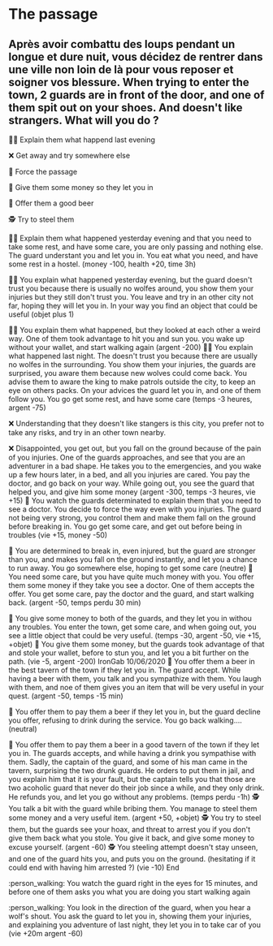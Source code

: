 # The passage
## Après avoir combattu des loups pendant un longue et dure nuit, vous décidez de rentrer dans une ville non loin de là pour vous reposer et soigner vos blessure. When trying to enter the town, 2 guards are in front of the door, and one of them spit out on your shoes. And doesn't like strangers. What will you do ?

:man_shrugging: Explain them what happend last evening

:x: Get away and try somewhere else

:muscle: Force the passage

:money_with_wings: Give them some money so they let you in

:beer: Offer them a good beer

:detective: Try to steel them

:man_shrugging: Explain them what happened yesterday evening and that you need to take some rest, and have some care, you are only passing and nothing else. The guard understant you and let you in. You eat what you need, and have some rest in a hostel. (money -100, health +20, time 3h)

:man_shrugging: You explain what happened yesterday evening, but the guard doesn't trust you because there is usually no wolfes around, you show them your injuries but they still don't trust you. You leave and try in an other city not far, hoping they will let you in. In your way you find an object that could be useful (objet plus 1)

:man_shrugging: You explain them what happened, but they looked at each other a weird way. One of them took advantage to hit you and sun you. you wake up without your wallet, and start walking again (argent -200) :man_shrugging: You explain what happened last night. The doesn't trust you because there are usually no wolfes in the surrounding. You show them your injuries, the guards are surprised, you aware them because new wolves could come back. You advise them to aware the king to make patrols outside the city, to keep an eye on others packs. On your advices the guard let you in, and one of them follow you. You go get some rest, and have some care (temps -3 heures, argent -75)

:x: Understanding that they doesn't like stangers is this city, you prefer not to take any risks, and try in an other town nearby.

:x: Disappointed, you get out, but you fall on the ground because of the pain of you injuries. One of the guards approaches, and see that you are an adventurer in a bad shape. He takes you to the emergencies, and you wake up a few hours later, in a bed, and all you injuries are cared. You pay the doctor, and go back on your way. While going out, you see the guard that helped you, and give him some money (argent -300, temps -3 heures, vie +15) :muscle: You watch the guards determinated to explain them that you need to see a doctor. You decide to force the way even with you injuries. The guard not being very strong, you control them and make them fall on the ground before breaking in. You go get some care, and get out before being in troubles (vie +15, money -50)

:muscle: You are determined to break in, even injured, but the guard are stronger than you, and makes you fall on the ground instantly, and let you a chance to run away. You go somewhere else, hoping to get some care (neutre) :money_with_wings: You need some care, but you have quite much money with you. You offer them some money if they take you see a doctor. One of them accepts the offer. You get some care, pay the doctor and the guard, and start walking back. (argent -50, temps perdu 30 min)

:money_with_wings: You give some money to both of the guards, and they let you in withou any troubles. You enter the town, get some care, and when going out, you see a little object that could be very useful. (temps -30, argent -50, vie +15, +objet) :money_with_wings: You give them some money, but the guards took advantage of that and stole your wallet, before to stun you, and let you a bit further on the path. (vie -5, argent -200) IronGab 10/06/2020 :beer: You offer them a beer in the best tavern of the town if they let you in. The guard accept. While having a beer with them, you talk and you sympathize with them. You laugh with them, and noe of them gives you an item that will be very useful in your quest. (argent -50, temps -15 min)

:beer: You offer them to pay them a beer if they let you in, but the guard decline you offer, refusing to drink during the service. You go back walking.... (neutral)

:beer: You offer them to pay them a beer in a good tavern of the town if they let you in. The guards accepts, and while having a drink you sympathise with them.  Sadly, the captain of the guard, and some of his man came in the tavern, surprising the two drunk guards. He orders to put them in jail, and you explain him that it is your fault, but the captain tells you that those are two acoholic guard that never do their job since a while, and they only drink. He refunds you, and let you go without any problems. (temps perdu -1h) :detective: You talk a bit with the guard while bribing them. You manage to steel them some money and a very useful item. (argent +50, +objet) :detective: You try to steel them, but the guards see your hoax, and threat to arrest you if you don't give them back what you stole. You give it back, and give some money to excuse yourself. (argent -60) :detective: You steeling attempt doesn't stay unseen, and one of the guard hits you, and puts you on the ground. (hesitating if it could end with having him arrested ?) (vie -10) End

:person_walking: You watch the guard right in the eyes for 15 minutes, and before one of them asks you what you are doing you start walking again

:person_walking: You look in the direction of the guard, when you hear a wolf's shout. You ask the guard to let you in, showing them your injuries, and explaining you adventure of last night, they let you in to take car of you (vie +20m argent -60)
